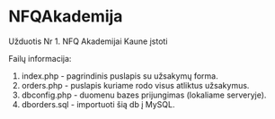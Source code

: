 # NFQAkademija
Užduotis Nr 1. NFQ Akademijai Kaune įstoti

Failų informacija:
1. index.php - pagrindinis puslapis su užsakymų forma.
2. orders.php - puslapis kuriame rodo visus atliktus užsakymus.
3. dbconfig.php - duomenu bazes prijungimas (lokaliame serveryje).
4. dborders.sql - importuoti šią db į MySQL.
